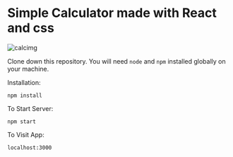 # Simple Calculator made with React and css

![calcimg](https://i.gyazo.com/2e683a463b33974ce16d82eeb56464b9.png)

Clone down this repository. You will need `node` and `npm` installed globally on your machine.  

Installation:

`npm install`  

To Start Server:

`npm start`  

To Visit App:

`localhost:3000`  